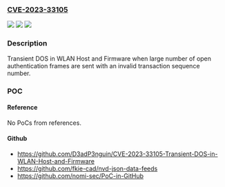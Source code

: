 ### [CVE-2023-33105](https://cve.mitre.org/cgi-bin/cvename.cgi?name=CVE-2023-33105)
![](https://img.shields.io/static/v1?label=Product&message=Snapdragon&color=blue)
![](https://img.shields.io/static/v1?label=Version&message=%3D%20AR8035%20&color=brighgreen)
![](https://img.shields.io/static/v1?label=Vulnerability&message=CWE-16%20Configuration&color=brighgreen)

### Description

Transient DOS in WLAN Host and Firmware when large number of open authentication frames are sent with an invalid transaction sequence number.

### POC

#### Reference
No PoCs from references.

#### Github
- https://github.com/D3adP3nguin/CVE-2023-33105-Transient-DOS-in-WLAN-Host-and-Firmware
- https://github.com/fkie-cad/nvd-json-data-feeds
- https://github.com/nomi-sec/PoC-in-GitHub

